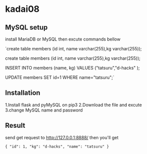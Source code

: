 # kadai08

## MySQL setup

install MariaDB or MySQL then excute commands bellow

`create table members (id int, name varchar(255),kg varchar(255));

create table members (id int, name varchar(255),kg varchar(255));

INSERT INTO members (name, kg) VALUES ("tatsuru","d-hacks" );

UPDATE members SET id=1 WHERE name="tatsuru";`

## Installation

1.Install flask and pyMySQL on pip3
2.Download the file and excute
3.change MySQL name and password

## Result

send get request to http://127.0.0.1:8888/ then you'll get

`{
    "id": 1,
    "kg": "d-hacks",
    "name": "tatsuru"
}`
